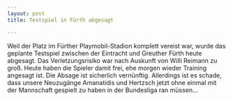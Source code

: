 ```yaml
---
layout: post
title: Testspiel in Fürth abgesagt

---
```


Weil der Platz im Fürther Playmobil-Stadion komplett vereist war, wurde das geplante Testspiel zwischen der Eintracht und Greuther Fürth heute abgesagt. Das Verletzungsrisiko war nach Auskunft von Willi Reimann zu groß. Heute haben die Spieler damit frei, ehe morgen wieder Training angesagt ist. Die Absage ist sicherlich vernünftig. Allerdings ist es schade, dass unsere Neuzugänge Amanatidis und Hertzsch jetzt ohne einmal mit der Mannschaft gespielt zu haben in der Bundesliga ran müssen...


